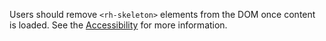 Users should remove `<rh-skeleton>` elements from the DOM once content is loaded. See the [Accessibility](/elements/skeleton/accessibility/) for more information.
